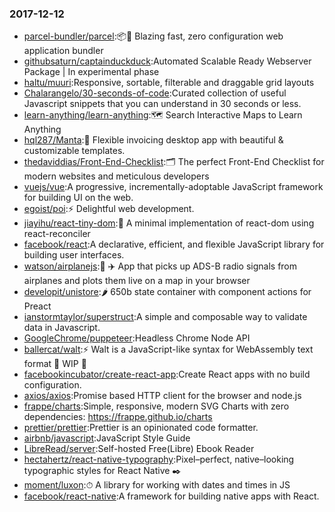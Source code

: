 ### 2017-12-12 
* [parcel-bundler/parcel](https://github.com//parcel-bundler/parcel):📦🚀 Blazing fast, zero configuration web application bundler 
* [githubsaturn/captainduckduck](https://github.com//githubsaturn/captainduckduck):Automated Scalable Ready Webserver Package | In experimental phase 
* [haltu/muuri](https://github.com//haltu/muuri):Responsive, sortable, filterable and draggable grid layouts 
* [Chalarangelo/30-seconds-of-code](https://github.com//Chalarangelo/30-seconds-of-code):Curated collection of useful Javascript snippets that you can understand in 30 seconds or less. 
* [learn-anything/learn-anything](https://github.com//learn-anything/learn-anything):🗺 Search Interactive Maps to Learn Anything 
* [hql287/Manta](https://github.com//hql287/Manta):🎉 Flexible invoicing desktop app with beautiful & customizable templates. 
* [thedaviddias/Front-End-Checklist](https://github.com//thedaviddias/Front-End-Checklist):🗂 The perfect Front-End Checklist for modern websites and meticulous developers 
* [vuejs/vue](https://github.com//vuejs/vue):A progressive, incrementally-adoptable JavaScript framework for building UI on the web. 
* [egoist/poi](https://github.com//egoist/poi):⚡️ Delightful web development. 
* [jiayihu/react-tiny-dom](https://github.com//jiayihu/react-tiny-dom):🍙 A minimal implementation of react-dom using react-reconciler 
* [facebook/react](https://github.com//facebook/react):A declarative, efficient, and flexible JavaScript library for building user interfaces. 
* [watson/airplanejs](https://github.com//watson/airplanejs):📡 ✈️ App that picks up ADS-B radio signals from airplanes and plots them live on a map in your browser 
* [developit/unistore](https://github.com//developit/unistore):🌶 650b state container with component actions for Preact 
* [ianstormtaylor/superstruct](https://github.com//ianstormtaylor/superstruct):A simple and composable way to validate data in Javascript. 
* [GoogleChrome/puppeteer](https://github.com//GoogleChrome/puppeteer):Headless Chrome Node API 
* [ballercat/walt](https://github.com//ballercat/walt):⚡️ Walt is a JavaScript-like syntax for WebAssembly text format 🚧 WIP 🚧 
* [facebookincubator/create-react-app](https://github.com//facebookincubator/create-react-app):Create React apps with no build configuration. 
* [axios/axios](https://github.com//axios/axios):Promise based HTTP client for the browser and node.js 
* [frappe/charts](https://github.com//frappe/charts):Simple, responsive, modern SVG Charts with zero dependencies: https://frappe.github.io/charts 
* [prettier/prettier](https://github.com//prettier/prettier):Prettier is an opinionated code formatter. 
* [airbnb/javascript](https://github.com//airbnb/javascript):JavaScript Style Guide 
* [LibreRead/server](https://github.com//LibreRead/server):Self-hosted Free(Libre) Ebook Reader 
* [hectahertz/react-native-typography](https://github.com//hectahertz/react-native-typography):Pixel–perfect, native–looking typographic styles for React Native ✒️ 
* [moment/luxon](https://github.com//moment/luxon):⏱ A library for working with dates and times in JS 
* [facebook/react-native](https://github.com//facebook/react-native):A framework for building native apps with React. 
